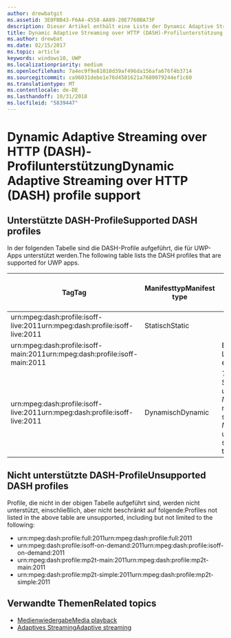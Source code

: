```yaml
---
author: drewbatgit
ms.assetid: 3E0FBB43-F6A4-4558-AA89-20E7760BA73F
description: Dieser Artikel enthält eine Liste der Dynamic Adaptive Streaming over HTTP (DASH)-Profile, die für UWP-Apps unterstützt werden.
title: Dynamic Adaptive Streaming over HTTP (DASH)-Profilunterstützung
ms.author: drewbat
ms.date: 02/15/2017
ms.topic: article
keywords: windows10, UWP
ms.localizationpriority: medium
ms.openlocfilehash: 7a4ec9f9e81010d39af496da156afa676f4b3714
ms.sourcegitcommit: ca96031debe1e76d4501621a7680079244ef1c60
ms.translationtype: MT
ms.contentlocale: de-DE
ms.lasthandoff: 10/31/2018
ms.locfileid: "5839447"
---
```

# <a name="dynamic-adaptive-streaming-over-http-dash-profile-support"></a><span data-ttu-id="ecaf3-104">Dynamic Adaptive Streaming over HTTP (DASH)-Profilunterstützung</span><span class="sxs-lookup"><span data-stu-id="ecaf3-104">Dynamic Adaptive Streaming over HTTP (DASH) profile support</span></span>


## <a name="supported-dash-profiles"></a><span data-ttu-id="ecaf3-105">Unterstützte DASH-Profile</span><span class="sxs-lookup"><span data-stu-id="ecaf3-105">Supported DASH profiles</span></span>
<span data-ttu-id="ecaf3-106">In der folgenden Tabelle sind die DASH-Profile aufgeführt, die für UWP-Apps unterstützt werden.</span><span class="sxs-lookup"><span data-stu-id="ecaf3-106">The following table lists the DASH profiles that are supported for UWP apps.</span></span>

|<span data-ttu-id="ecaf3-107">Tag</span><span class="sxs-lookup"><span data-stu-id="ecaf3-107">Tag</span></span> | <span data-ttu-id="ecaf3-108">Manifesttyp</span><span class="sxs-lookup"><span data-stu-id="ecaf3-108">Manifest type</span></span> | <span data-ttu-id="ecaf3-109">Hinweise</span><span class="sxs-lookup"><span data-stu-id="ecaf3-109">Notes</span></span>|<span data-ttu-id="ecaf3-110">Juliversion von Windows 10</span><span class="sxs-lookup"><span data-stu-id="ecaf3-110">July release of Windows 10</span></span>|<span data-ttu-id="ecaf3-111">Windows 10, Version 1511</span><span class="sxs-lookup"><span data-stu-id="ecaf3-111">Windows 10, Version 1511</span></span>|<span data-ttu-id="ecaf3-112">Windows 10, Version 1607</span><span class="sxs-lookup"><span data-stu-id="ecaf3-112">Windows 10, Version 1607</span></span> |<span data-ttu-id="ecaf3-113">Windows 10, Version 1607</span><span class="sxs-lookup"><span data-stu-id="ecaf3-113">Windows 10, Version 1607</span></span> |<span data-ttu-id="ecaf3-114">Windows 10, Version 1703</span><span class="sxs-lookup"><span data-stu-id="ecaf3-114">Windows 10, Version 1703</span></span>|
|----------------|------|-------|-----------|--------------|---------|-------|--------|
|<span data-ttu-id="ecaf3-115">urn:mpeg&#58;dash:profile:isoff-live:2011</span><span class="sxs-lookup"><span data-stu-id="ecaf3-115">urn:mpeg&#58;dash:profile:isoff-live:2011</span></span> | <span data-ttu-id="ecaf3-116">Statisch</span><span class="sxs-lookup"><span data-stu-id="ecaf3-116">Static</span></span> |     |<span data-ttu-id="ecaf3-117">Unterstützt</span><span class="sxs-lookup"><span data-stu-id="ecaf3-117">Supported</span></span>            |  <span data-ttu-id="ecaf3-118">Unterstützt</span><span class="sxs-lookup"><span data-stu-id="ecaf3-118">Supported</span></span>              | <span data-ttu-id="ecaf3-119">Unterstützt</span><span class="sxs-lookup"><span data-stu-id="ecaf3-119">Supported</span></span>        |<span data-ttu-id="ecaf3-120">Unterstützt</span><span class="sxs-lookup"><span data-stu-id="ecaf3-120">Supported</span></span>| <span data-ttu-id="ecaf3-121">Unterstützt</span><span class="sxs-lookup"><span data-stu-id="ecaf3-121">Supported</span></span>|
|<span data-ttu-id="ecaf3-122">urn:mpeg&#58;dash:profile:isoff-main:2011</span><span class="sxs-lookup"><span data-stu-id="ecaf3-122">urn:mpeg&#58;dash:profile:isoff-main:2011</span></span> |        | <span data-ttu-id="ecaf3-123">Beste Leistung</span><span class="sxs-lookup"><span data-stu-id="ecaf3-123">Best effort</span></span> | <span data-ttu-id="ecaf3-124">Unterstützt</span><span class="sxs-lookup"><span data-stu-id="ecaf3-124">Supported</span></span>            |  <span data-ttu-id="ecaf3-125">Unterstützt</span><span class="sxs-lookup"><span data-stu-id="ecaf3-125">Supported</span></span>              | <span data-ttu-id="ecaf3-126">Unterstützt</span><span class="sxs-lookup"><span data-stu-id="ecaf3-126">Supported</span></span>        |<span data-ttu-id="ecaf3-127">Unterstützt</span><span class="sxs-lookup"><span data-stu-id="ecaf3-127">Supported</span></span>| <span data-ttu-id="ecaf3-128">Unterstützt</span><span class="sxs-lookup"><span data-stu-id="ecaf3-128">Supported</span></span>|
|<span data-ttu-id="ecaf3-129">urn:mpeg&#58;dash:profile:isoff-live:2011</span><span class="sxs-lookup"><span data-stu-id="ecaf3-129">urn:mpeg&#58;dash:profile:isoff-live:2011</span></span> | <span data-ttu-id="ecaf3-130">Dynamisch</span><span class="sxs-lookup"><span data-stu-id="ecaf3-130">Dynamic</span></span> | <span data-ttu-id="ecaf3-131">$Time$ wird in Segmentvorlagen unterstützt, aber $Number$ nicht.</span><span class="sxs-lookup"><span data-stu-id="ecaf3-131">$Time$ is supported but $Number$ is unsupported in segment templates</span></span> | <span data-ttu-id="ecaf3-132">Nicht unterstützt</span><span class="sxs-lookup"><span data-stu-id="ecaf3-132">Not Supported</span></span>            | <span data-ttu-id="ecaf3-133">Nicht unterstützt</span><span class="sxs-lookup"><span data-stu-id="ecaf3-133">Not Supported</span></span>              | <span data-ttu-id="ecaf3-134">Nicht unterstützt</span><span class="sxs-lookup"><span data-stu-id="ecaf3-134">Not Supported</span></span>        |<span data-ttu-id="ecaf3-135">Nicht unterstützt</span><span class="sxs-lookup"><span data-stu-id="ecaf3-135">Not Supported</span></span>| <span data-ttu-id="ecaf3-136">Unterstützt</span><span class="sxs-lookup"><span data-stu-id="ecaf3-136">Supported</span></span>|


## <a name="unsupported-dash-profiles"></a><span data-ttu-id="ecaf3-137">Nicht unterstützte DASH-Profile</span><span class="sxs-lookup"><span data-stu-id="ecaf3-137">Unsupported DASH profiles</span></span>
<span data-ttu-id="ecaf3-138">Profile, die nicht in der obigen Tabelle aufgeführt sind, werden nicht unterstützt, einschließlich, aber nicht beschränkt auf folgende:</span><span class="sxs-lookup"><span data-stu-id="ecaf3-138">Profiles not listed in the above table are unsupported, including but not limited to the following:</span></span>

* <span data-ttu-id="ecaf3-139">urn:mpeg&#58;dash:profile:full:2011</span><span class="sxs-lookup"><span data-stu-id="ecaf3-139">urn:mpeg&#58;dash:profile:full:2011</span></span>
* <span data-ttu-id="ecaf3-140">urn:mpeg&#58;dash:profile:isoff-on-demand:2011</span><span class="sxs-lookup"><span data-stu-id="ecaf3-140">urn:mpeg&#58;dash:profile:isoff-on-demand:2011</span></span>
* <span data-ttu-id="ecaf3-141">urn:mpeg&#58;dash:profile:mp2t-main:2011</span><span class="sxs-lookup"><span data-stu-id="ecaf3-141">urn:mpeg&#58;dash:profile:mp2t-main:2011</span></span>
* <span data-ttu-id="ecaf3-142">urn:mpeg&#58;dash:profile:mp2t-simple:2011</span><span class="sxs-lookup"><span data-stu-id="ecaf3-142">urn:mpeg&#58;dash:profile:mp2t-simple:2011</span></span>


## <a name="related-topics"></a><span data-ttu-id="ecaf3-143">Verwandte Themen</span><span class="sxs-lookup"><span data-stu-id="ecaf3-143">Related topics</span></span>

* [<span data-ttu-id="ecaf3-144">Medienwiedergabe</span><span class="sxs-lookup"><span data-stu-id="ecaf3-144">Media playback</span></span>](media-playback.md)
* [<span data-ttu-id="ecaf3-145">Adaptives Streaming</span><span class="sxs-lookup"><span data-stu-id="ecaf3-145">Adaptive streaming</span></span>](adaptive-streaming.md)
 

 




